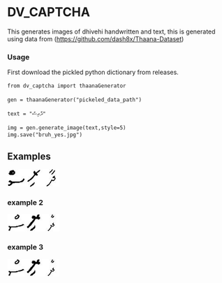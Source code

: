 # DV_CAPTCHA

This generates images of dhivehi handwritten and text, this is generated using data from (https://github.com/dash8x/Thaana-Dataset) 

### Usage
First download the pickled python dictionary from releases.

```
from dv_captcha import thaanaGenerator

gen = thaanaGenerator("pickeled_data_path")

text = "ދާރިސް"

img = gen.generate_image(text,style=5)
img.save("bruh_yes.jpg")
```

## Examples
![bruh_yes](https://github.com/Dharisd/dv_captcha/blob/main/bruh_yes.jpg?raw=true)
### example 2 
![bruh_no](https://github.com/Dharisd/dv_captcha/blob/main/bruh_no.jpg?raw=true)
### example 3
![bruh_no](https://github.com/Dharisd/dv_captcha/blob/main/bruh.jpg?raw=true)


